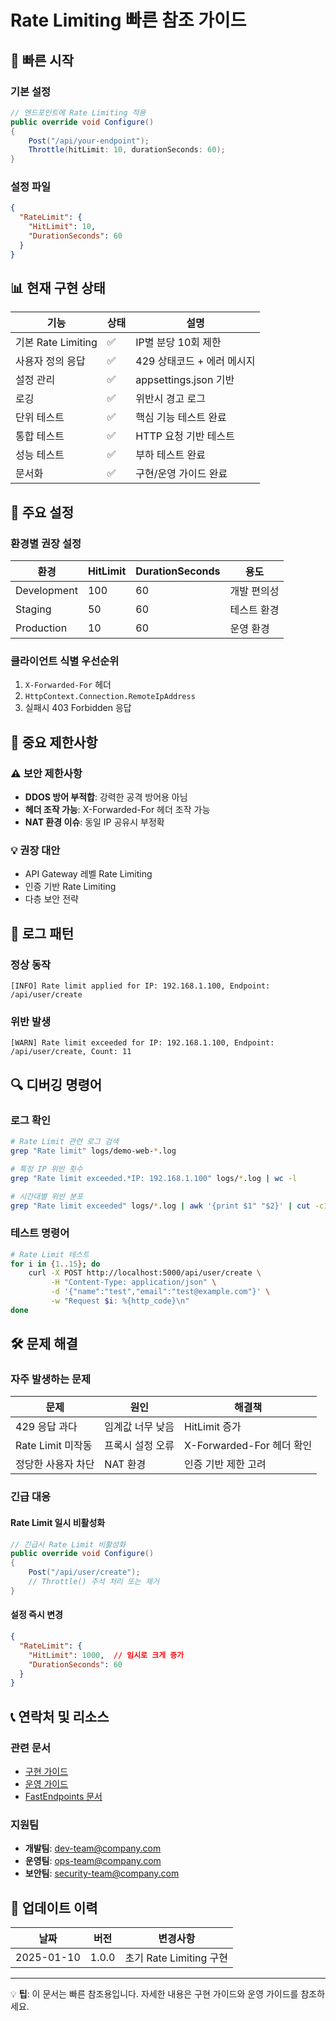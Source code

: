 # Rate Limiting 빠른 참조 가이드

## 🚀 빠른 시작

### 기본 설정

```csharp
// 엔드포인트에 Rate Limiting 적용
public override void Configure()
{
    Post("/api/your-endpoint");
    Throttle(hitLimit: 10, durationSeconds: 60);
}
```

### 설정 파일

```json
{
  "RateLimit": {
    "HitLimit": 10,
    "DurationSeconds": 60
  }
}
```

## 📊 현재 구현 상태

| 기능 | 상태 | 설명 |
|------|------|------|
| 기본 Rate Limiting | ✅ | IP별 분당 10회 제한 |
| 사용자 정의 응답 | ✅ | 429 상태코드 + 에러 메시지 |
| 설정 관리 | ✅ | appsettings.json 기반 |
| 로깅 | ✅ | 위반시 경고 로그 |
| 단위 테스트 | ✅ | 핵심 기능 테스트 완료 |
| 통합 테스트 | ✅ | HTTP 요청 기반 테스트 |
| 성능 테스트 | ✅ | 부하 테스트 완료 |
| 문서화 | ✅ | 구현/운영 가이드 완료 |

## 🔧 주요 설정

### 환경별 권장 설정

| 환경 | HitLimit | DurationSeconds | 용도 |
|------|----------|-----------------|------|
| Development | 100 | 60 | 개발 편의성 |
| Staging | 50 | 60 | 테스트 환경 |
| Production | 10 | 60 | 운영 환경 |

### 클라이언트 식별 우선순위

1. `X-Forwarded-For` 헤더
2. `HttpContext.Connection.RemoteIpAddress`
3. 실패시 403 Forbidden 응답

## 🚨 중요 제한사항

### ⚠️ 보안 제한사항

- **DDOS 방어 부적합**: 강력한 공격 방어용 아님
- **헤더 조작 가능**: X-Forwarded-For 헤더 조작 가능
- **NAT 환경 이슈**: 동일 IP 공유시 부정확

### 💡 권장 대안

- API Gateway 레벨 Rate Limiting
- 인증 기반 Rate Limiting
- 다층 보안 전략

## 📝 로그 패턴

### 정상 동작

```
[INFO] Rate limit applied for IP: 192.168.1.100, Endpoint: /api/user/create
```

### 위반 발생

```
[WARN] Rate limit exceeded for IP: 192.168.1.100, Endpoint: /api/user/create, Count: 11
```

## 🔍 디버깅 명령어

### 로그 확인

```bash
# Rate Limit 관련 로그 검색
grep "Rate limit" logs/demo-web-*.log

# 특정 IP 위반 횟수
grep "Rate limit exceeded.*IP: 192.168.1.100" logs/*.log | wc -l

# 시간대별 위반 분포
grep "Rate limit exceeded" logs/*.log | awk '{print $1" "$2}' | cut -c1-13 | uniq -c
```

### 테스트 명령어

```bash
# Rate Limit 테스트
for i in {1..15}; do
    curl -X POST http://localhost:5000/api/user/create \
         -H "Content-Type: application/json" \
         -d '{"name":"test","email":"test@example.com"}' \
         -w "Request $i: %{http_code}\n"
done
```

## 🛠️ 문제 해결

### 자주 발생하는 문제

| 문제 | 원인 | 해결책 |
|------|------|--------|
| 429 응답 과다 | 임계값 너무 낮음 | HitLimit 증가 |
| Rate Limit 미작동 | 프록시 설정 오류 | X-Forwarded-For 헤더 확인 |
| 정당한 사용자 차단 | NAT 환경 | 인증 기반 제한 고려 |

### 긴급 대응

#### Rate Limit 일시 비활성화

```csharp
// 긴급시 Rate Limit 비활성화
public override void Configure()
{
    Post("/api/user/create");
    // Throttle() 주석 처리 또는 제거
}
```

#### 설정 즉시 변경

```json
{
  "RateLimit": {
    "HitLimit": 1000,  // 임시로 크게 증가
    "DurationSeconds": 60
  }
}
```

## 📞 연락처 및 리소스

### 관련 문서

- [구현 가이드](Rate-Limiting-Implementation-Guide.md)
- [운영 가이드](Rate-Limiting-Operational-Guide.md)
- [FastEndpoints 문서](https://fast-endpoints.com/)

### 지원팀

- **개발팀**: dev-team@company.com
- **운영팀**: ops-team@company.com
- **보안팀**: security-team@company.com

## 🔄 업데이트 이력

| 날짜 | 버전 | 변경사항 |
|------|------|----------|
| 2025-01-10 | 1.0.0 | 초기 Rate Limiting 구현 |

---

💡 **팁**: 이 문서는 빠른 참조용입니다. 자세한 내용은 구현 가이드와 운영 가이드를 참조하세요.